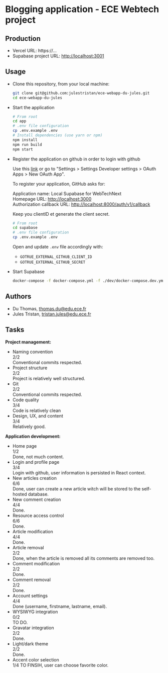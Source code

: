 # Blogging application - ECE Webtech project

## Production

- Vercel URL: https://...
- Supabase project URL: <http://localhost:3001>

## Usage

- Clone this repository, from your local machine:

  ```bash
  git clone git@github.com:julestristan/ece-webapp-du-jules.git
  cd ece-webapp-du-jules
  ```

- Start the application

  ```bash
  # From root
  cd app
  # .env file configuration
  cp .env.example .env
  # Install dependencies (use yarn or npm)
  npm install
  npm run build
  npm start
  ```

- Register the application on github in order to login with github

  Use this [link](https://github.com/settings/applications/new) or go to "Settings > Settings Developer settings > OAuth Apps > New OAuth App".

  To register your application, GitHub asks for:

  Application name: Local Supabase for WebTechNext  
  Homepage URL: <http://localhost:3000>  
  Authorization callback URL: <http://localhost:8000/auth/v1/callback>

  Keep you clientID et generate the client secret.

  ```bash
  # From root
  cd supabase
  # .env file configuration
  cp .env.example .env
  ```

  Open and update `.env` file accordingly with:
  
  - `GOTRUE_EXTERNAL_GITHUB_CLIENT_ID`
  - `GOTRUE_EXTERNAL_GITHUB_SECRET`

- Start Supabase

  ```bash
  docker-compose -f docker-compose.yml -f ./dev/docker-compose.dev.yml up
  ```

## Authors

- Du Thomas, thomas.du@edu.ece.fr
- Jules Tristan, tristan.jules@edu.ece.fr

## Tasks
  
**Project management:**

- Naming convention  
  2/2  
  Conventional commits respected.
- Project structure  
  2/2  
  Project is relatively well structured.
- Git  
  2/2  
  Conventional commits respected.
- Code quality  
  3/4  
  Code is relatively clean
- Design, UX, and content  
  3/4  
  Relatively good.

**Application development:**

- Home page  
  1/2  
  Done, not much content.
- Login and profile page  
  3/4  
  Login with github, user information is persisted in React context.
- New articles creation  
  6/6  
  Done, user can create a new article witch will be stored to the self-hosted database.
- New comment creation  
  4/4  
  Done.
- Resource access control  
  6/6  
  Done.
- Article modification  
  4/4  
  Done.
- Article removal  
  2/2  
  Done, when the article is removed all its comments are removed too.
- Comment modification  
  2/2  
  Done.
- Comment removal  
  2/2  
  Done.
- Account settings  
  4/4  
  Done (username, firstname, lastname, email).
- WYSIWYG integration  
  0/2  
  TO DO.
- Gravatar integration  
  2/2  
  Done.
- Light/dark theme  
  2/2  
  Done.
- Accent color selection  
  1/4
  TO FINSIH, user can choose favorite color.

